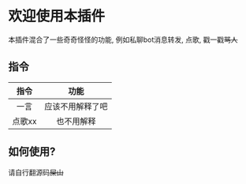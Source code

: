 # 欢迎使用本插件
本插件混合了一些奇奇怪怪的功能, 例如私聊bot消息转发, 点歌, 戳一戳~~骂人~~
## 指令
|指令|功能|
|:---:|:---:|
|一言|应该不用解释了吧|
|点歌xx|也不用解释|
## 如何使用?
请自行翻源码~~屎山~~